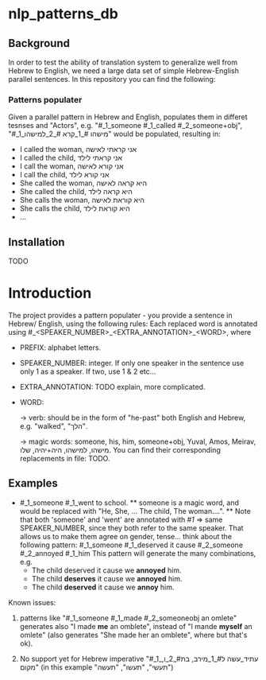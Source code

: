# nlp_patterns_db

## Background
In order to test the ability of translation system to generalize well from Hebrew to English, we need a large data set
of simple Hebrew-English parallel sentences.
In this repository you can find the following:

### Patterns populater
Given a parallel pattern in Hebrew and English, populates them in differet tesnses and "Actors", e.g.
"#_1_someone #_1_called #_2_someone+obj", "#_1_מישהו #_1_קרא #_2_למישהו" 
would be populated, resulting in:
* I called the woman, אני קראתי לאישה
* I called the child, אני קראתי לילד
* I call the woman, אני קורא לאישה
* I call the child, אני קורא לילד
* She called the woman, היא קראה לאישה
* She called the child, היא קראה לילד
* She calls the woman, היא קוראת לאישה
* She calls the child, היא קוראת לילד
* ...


## Installation
TODO

# Introduction
The project provides a pattern populater - you provide a sentence in Hebrew/ English, using the following rules:
Each replaced word is annotated using <PREFIX>#\_<SPEAKER_NUMBER>\_<EXTRA_ANNOTATION>\_\<WORD\>, where
* PREFIX: alphabet letters.
* SPEAKER_NUMBER: integer. If only one speaker in the sentence use only 1 as a speaker. If two, use 1 & 2 etc...
* EXTRA_ANNOTATION: TODO explain, more complicated.
* WORD: 
  
  -> verb: should be in the form of "he-past" both English and Hebrew, e.g. "walked", "הלך".
  
  -> magic words: someone, his, him, someone+obj, Yuval, Amos, Meirav, מישהו, למישהו, היה+יהיה, שלו. You can find their corresponding replacements in file: TODO.

## Examples
* #_1_someone #_1_went to school.
** someone is a magic word, and would be replaced with "He, She, ... The child, The woman....".
** Note that both 'someone' and 'went' are annotated with #_1_ => same SPEAKER_NUMBER, since they both
  refer to the same speaker. That allows us to make them agree on gender, tense... think about the following pattern:
  #_1_someone #_1_deserved it cause #_2_someone #_2_annoyed #_1_him
  This pattern will generate the many combinations, e.g.
  * The child deserved it cause we **annoyed** him.
  * The child **deserves** it cause we **annoyed** him.
  * The child **deserved** it cause we **annoy** him.

Known issues:
1. patterns like "#_1_someone #_1_made #_2_someoneobj an omlete" generates
also "I made **me** an omblete", instead of "I mande **myself** an omlete" (also generates "She made her an omblete", where but that's ok).

2. No support yet for Hebrew imperative "#_1_עתיד_עשה ל#_1_מירב, בת#_2_ו, מקום"
(in this example "תעשי", "תעשו", "תעשה")
